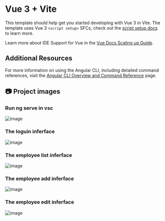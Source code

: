 # Vue 3 + Vite

This template should help get you started developing with Vue 3 in Vite. The template uses Vue 3 `<script setup>` SFCs, check out the [script setup docs](https://v3.vuejs.org/api/sfc-script-setup.html#sfc-script-setup) to learn more.

Learn more about IDE Support for Vue in the [Vue Docs Scaling up Guide](https://vuejs.org/guide/scaling-up/tooling.html#ide-support).

## Additional Resources

For more information on using the Angular CLI, including detailed command references, visit the [Angular CLI Overview and Command Reference](https://angular.dev/tools/cli) page.

## 📷 Project images
### Run ng serve in vsc
![image](https://github.com/user-attachments/assets/4e87178d-2f5c-482b-b9b6-65285fee3bfb)

### The loguin inferface
![image](https://github.com/user-attachments/assets/4b8625c0-fac7-428b-82cd-b801cce0daa1)

### The employee list inferface
![image](https://github.com/user-attachments/assets/a9d35be7-9a69-4cc0-a772-c85f3b1fc591)

### The employee add inferface
![image](https://github.com/user-attachments/assets/ba97987f-0957-4ed8-b7c8-2f13ee27daad)

### The employee edit inferface
![image](https://github.com/user-attachments/assets/579111ba-f1d1-42c0-880e-e3fd79602d83)

